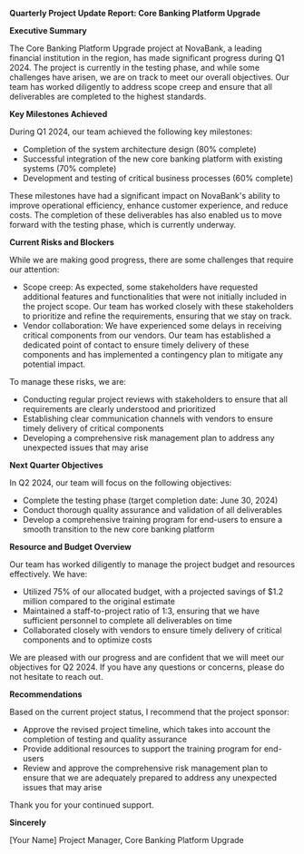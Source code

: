 **Quarterly Project Update Report: Core Banking Platform Upgrade**

**Executive Summary**

The Core Banking Platform Upgrade project at NovaBank, a leading financial institution in the region, has made significant progress during Q1 2024. The project is currently in the testing phase, and while some challenges have arisen, we are on track to meet our overall objectives. Our team has worked diligently to address scope creep and ensure that all deliverables are completed to the highest standards.

**Key Milestones Achieved**

During Q1 2024, our team achieved the following key milestones:

* Completion of the system architecture design (80% complete)
* Successful integration of the new core banking platform with existing systems (70% complete)
* Development and testing of critical business processes (60% complete)

These milestones have had a significant impact on NovaBank's ability to improve operational efficiency, enhance customer experience, and reduce costs. The completion of these deliverables has also enabled us to move forward with the testing phase, which is currently underway.

**Current Risks and Blockers**

While we are making good progress, there are some challenges that require our attention:

* Scope creep: As expected, some stakeholders have requested additional features and functionalities that were not initially included in the project scope. Our team has worked closely with these stakeholders to prioritize and refine the requirements, ensuring that we stay on track.
* Vendor collaboration: We have experienced some delays in receiving critical components from our vendors. Our team has established a dedicated point of contact to ensure timely delivery of these components and has implemented a contingency plan to mitigate any potential impact.

To manage these risks, we are:

* Conducting regular project reviews with stakeholders to ensure that all requirements are clearly understood and prioritized
* Establishing clear communication channels with vendors to ensure timely delivery of critical components
* Developing a comprehensive risk management plan to address any unexpected issues that may arise

**Next Quarter Objectives**

In Q2 2024, our team will focus on the following objectives:

* Complete the testing phase (target completion date: June 30, 2024)
* Conduct thorough quality assurance and validation of all deliverables
* Develop a comprehensive training program for end-users to ensure a smooth transition to the new core banking platform

**Resource and Budget Overview**

Our team has worked diligently to manage the project budget and resources effectively. We have:

* Utilized 75% of our allocated budget, with a projected savings of $1.2 million compared to the original estimate
* Maintained a staff-to-project ratio of 1:3, ensuring that we have sufficient personnel to complete all deliverables on time
* Collaborated closely with vendors to ensure timely delivery of critical components and to optimize costs

We are pleased with our progress and are confident that we will meet our objectives for Q2 2024. If you have any questions or concerns, please do not hesitate to reach out.

**Recommendations**

Based on the current project status, I recommend that the project sponsor:

* Approve the revised project timeline, which takes into account the completion of testing and quality assurance
* Provide additional resources to support the training program for end-users
* Review and approve the comprehensive risk management plan to ensure that we are adequately prepared to address any unexpected issues that may arise

Thank you for your continued support.

**Sincerely**

[Your Name]
Project Manager, Core Banking Platform Upgrade